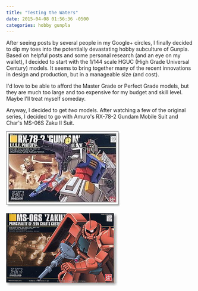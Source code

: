 ```yaml
---
title: "Testing the Waters"
date: 2015-04-08 01:56:36 -0500
categories: hobby gunpla
---
```

After seeing posts by several people in my Google+ circles, I finally decided to dip my toes into the potentially devastating hobby subculture of Gunpla. Based on helpful posts and some personal research (and an eye on my wallet), I decided to start with the 1/144 scale HGUC (High Grade Universal Century) models. It seems to bring together many of the recent innovations in design and production, but in a manageable size (and cost).
<!--more-->
I'd love to be able to afford the Master Grade or Perfect Grade models, but they are much too large and too expensive for my budget and skill level. Maybe I'll treat myself someday.

Anyway, I decided to get *two* models. After watching a few of the original series, I decided to go with Amuro's RX-78-2 Gundam Mobile Suit and Char's MS-06S Zaku II Suit.

![RX-78-2 HGUC](/assets/images/rx782144hguc.jpg)

![MS-06S HGUC](/assets/images/ms06sZaku2144.jpg)
